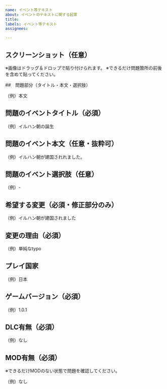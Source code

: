 ```yaml
---
name: イベント等テキスト
about: イベントのテキストに関する起票
title: 
labels: イベント等テキスト
assignees: 

---
```


## スクリーンショット（任意）
※画像はドラッグ＆ドロップで貼り付けられます。
※できるだけ問題箇所の前後を含めて貼ってください。

##　問題部分（タイトル・本文・選択肢）

（例）本文

## 問題のイベントタイトル（必須）

（例）イルハン朝の誕生

## 問題のイベント本文（任意・抜粋可）

（例）イルハン朝が建国されれました。

## 問題のイベント選択肢（任意）

（例）-

## 希望する変更（必須・修正部分のみ）

（例）イルハン朝が建国されました

## 変更の理由（必須）

（例）単純なtypo

## プレイ国家

（例）日本

## ゲームバージョン（必須）

（例）1.0.1

## DLC有無（必須）

（例）なし

## MOD有無（必須）

※できるだけMODのない状態で問題を確認してください。

（例）なし
